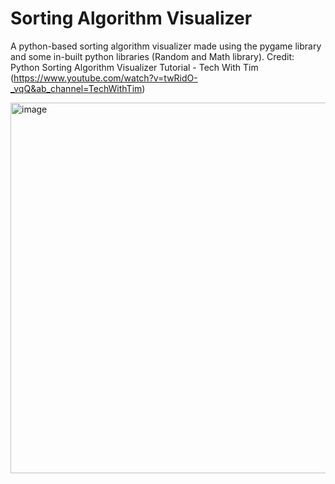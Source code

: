 # Sorting Algorithm Visualizer
 A python-based sorting algorithm visualizer made using the pygame library and some in-built python libraries (Random and Math library). Credit: Python Sorting Algorithm Visualizer Tutorial - Tech With Tim (https://www.youtube.com/watch?v=twRidO-_vqQ&ab_channel=TechWithTim) 

<img width="593" alt="image" src="https://github.com/JalenBrown11/Sorting-Algorithm-Visualizer/assets/64171453/8fed26df-ce03-448e-881e-bd31dd5d91fd">
